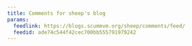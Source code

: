 ```yaml
---
title: Comments for sheep's blog
params:
  feedlink: https://blogs.scummvm.org/sheep/comments/feed/
  feedid: ade74c544f42cec700bb555791979242
---
```

